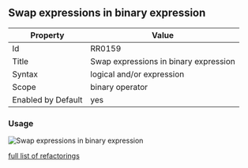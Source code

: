 ## Swap expressions in binary expression

Property | Value
--- | --- 
Id | RR0159
Title | Swap expressions in binary expression
Syntax | logical and/or expression
Scope | binary operator
Enabled by Default | yes

### Usage

![Swap expressions in binary expression](../../images/refactorings/SwapExpressionsInBinaryExpression.png)

[full list of refactorings](Refactorings.md)
